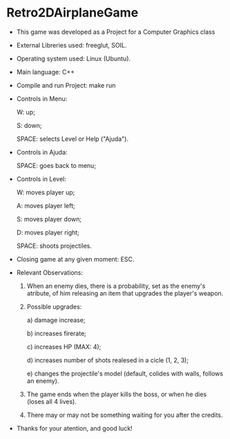 # Retro2DAirplaneGame
- This game was developed as a Project for a Computer Graphics class

- External Libreries used: freeglut, SOIL.
 
- Operating system used: Linux (Ubuntu).

- Main language: C++

- Compile and run Project: make run

- Controls in Menu:

    W: up;
    
    S: down;
    
    SPACE: selects Level or Help ("Ajuda").
   
- Controls in Ajuda:

    SPACE: goes back to menu;
    
- Controls in Level:

    W: moves player up;
    
    A: moves player left;
    
    S: moves player down;
    
    D: moves player right;
    
    SPACE: shoots projectiles.
    
- Closing game at any given moment: ESC.

- Relevant Observations:
   1) When an enemy dies, there is a probability, set as the enemy's atribute, of him releasing an item that upgrades the player's weapon.

   2) Possible upgrades:
   
        a) damage increase;
       
        b) increases firerate;
       
        c) increases HP (MAX: 4);
       
        d) increases number of shots realesed in a cicle (1, 2, 3);
       
        e) changes the projectile's model (default, colides with walls, follows an enemy).

   3) The game ends when the player kills the boss, or when he dies (loses all 4 lives).

   4) There may or may not be something waiting for you after the credits.

- Thanks for your atention, and good luck!

